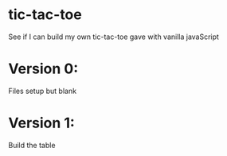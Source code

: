 # tic-tac-toe
See if I can build my own tic-tac-toe gave with vanilla javaScript

# Version 0:
Files setup but blank

# Version 1:
Build the table